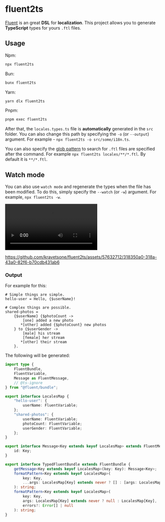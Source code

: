 # fluent2ts

[Fluent](https://projectfluent.org/) is an great **DSL** for **localization**. This project allows you to generate **TypeScript** types for yours `.ftl` files.

## Usage

Npm:

```bash
npx fluent2ts
```

Bun:

```bash [bun]
bunx fluent2ts
```

Yarn:

```bash [yarn]
yarn dlx fluent2ts
```

Pnpm:

```bash [pnpm]
pnpm exec fluent2ts
```

After that, the `locales.types.ts` file is **automatically** generated in the `src` folder. You can also change this path by specifying the `-o` (or `--output`) argument. For example - `npx fluent2ts -o src/some/i18n.ts`.

You can also specify the [glob pattern](<https://en.wikipedia.org/wiki/Glob_(programming)?useskin=vector>) to search for `.ftl` files are specified after the command. For example `npx fluent2ts locales/**/*.ftl`. By default it is `**/*.ftl`.

## Watch mode

You can also use `watch mode` and regenerate the types when the file has been modified. To do this, simply specify the `--watch` (or `-w`) argument. For example, `npx fluent2ts -w`.

<video controls autoplay>
  <source src="https://github.com/kravetsone/fluent2ts/assets/57632712/318350a0-318a-43a0-82f6-b70cdb431ab6" type="video/mp4">
  https://github.com/kravetsone/fluent2ts/assets/57632712/318350a0-318a-43a0-82f6-b70cdb431ab6
</video>

https://github.com/kravetsone/fluent2ts/assets/57632712/318350a0-318a-43a0-82f6-b70cdb431ab6

### Output

For example for this:

```fluent
# Simple things are simple.
hello-user = Hello, {$userName}!

# Complex things are possible.
shared-photos =
    {$userName} {$photoCount ->
        [one] added a new photo
       *[other] added {$photoCount} new photos
    } to {$userGender ->
        [male] his stream
        [female] her stream
       *[other] their stream
    }.
```

The following will be generated:

```ts
import type {
    FluentBundle,
    FluentVariable,
    Message as FluentMessage,
    // @ts-ignore
} from "@fluent/bundle";

export interface LocalesMap {
    "hello-user": {
        userName: FluentVariable;
    };
    "shared-photos": {
        userName: FluentVariable;
        photoCount: FluentVariable;
        userGender: FluentVariable;
    };
}

export interface Message<Key extends keyof LocalesMap> extends FluentMessage {
    id: Key;
}

export interface TypedFluentBundle extends FluentBundle {
    getMessage<Key extends keyof LocalesMap>(key: Key): Message<Key>;
    formatPattern<Key extends keyof LocalesMap>(
        key: Key,
        ...args: LocalesMap[Key] extends never ? [] : [args: LocalesMap[Key]]
    ): string;
    formatPattern<Key extends keyof LocalesMap>(
        key: Key,
        args: LocalesMap[Key] extends never ? null : LocalesMap[Key],
        errors?: Error[] | null
    ): string;
}
```
